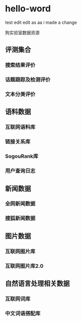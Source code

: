 # hello-word
test
edit
edit as aa
i made a change

狗实验室数据资源  
## 评测集合
### 搜索结果评价
### 话题跟踪及检测评价
### 文本分类评价

## 语料数据
### 互联网语料库
### 链接关系库
### SogouRank库
### 用户查询日志

## 新闻数据
### 全网新闻数据
### 搜狐新闻数据

## 图片数据
### 互联网图片库
### 互联网图片库2.0

## 自然语言处理相关数据
### 互联网词库
### 中文词语搭配库
